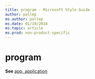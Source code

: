 ```yaml
---
title: program - Microsoft Style Guide
author: pallep
ms.author: pallep
ms.date: 01/19/2018
ms.topic: article
ms.prod: non-product-specific
---
```


# program

**See** [app, application](~/a-z-word-list-term-collections/a/app-application.md)
